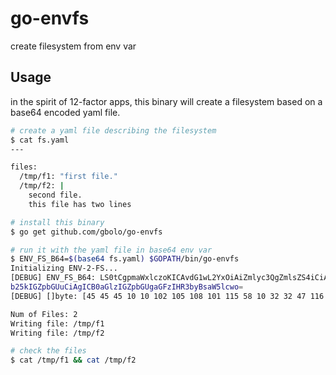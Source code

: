 # go-envfs
create filesystem from env var

## Usage
in the spirit of 12-factor apps, this binary will create a filesystem based on a base64 encoded yaml file.

```bash
# create a yaml file describing the filesystem
$ cat fs.yaml 
---

files:
  /tmp/f1: "first file."
  /tmp/f2: |
    second file.
    this file has two lines

# install this binary
$ go get github.com/gbolo/go-envfs

# run it with the yaml file in base64 env var
$ ENV_FS_B64=$(base64 fs.yaml) $GOPATH/bin/go-envfs
Initializing ENV-2-FS...
[DEBUG] ENV_FS_B64: LS0tCgpmaWxlczoKICAvdG1wL2YxOiAiZmlyc3QgZmlsZS4iCiAgL3RtcC9mMjogfAogICAgc2Vj
b25kIGZpbGUuCiAgICB0aGlzIGZpbGUgaGFzIHR3byBsaW5lcwo=
[DEBUG] []byte: [45 45 45 10 10 102 105 108 101 115 58 10 32 32 47 116 109 112 47 102 49 58 32 34 102 105 114 115 116 32 102 105 108 101 46 34 10 32 32 47 116 109 112 47 102 50 58 32 124 10 32 32 32 32 115 101 99 111 110 100 32 102 105 108 101 46 10 32 32 32 32 116 104 105 115 32 102 105 108 101 32 104 97 115 32 116 119 111 32 108 105 110 101 115 10] 

Num of Files: 2
Writing file: /tmp/f1
Writing file: /tmp/f2

# check the files
$ cat /tmp/f1 && cat /tmp/f2
```
